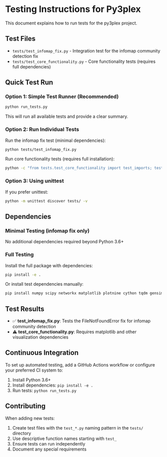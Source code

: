 # Testing Instructions for Py3plex

This document explains how to run tests for the py3plex project.

## Test Files

- `tests/test_infomap_fix.py` - Integration test for the infomap community detection fix
- `tests/test_core_functionality.py` - Core functionality tests (requires full dependencies)

## Quick Test Run

### Option 1: Simple Test Runner (Recommended)

```bash
python run_tests.py
```

This will run all available tests and provide a clear summary.

### Option 2: Run Individual Tests

Run the infomap fix test (minimal dependencies):
```bash
python tests/test_infomap_fix.py
```

Run core functionality tests (requires full installation):
```bash
python -c "from tests.test_core_functionality import test_imports; test_imports()"
```

### Option 3: Using unittest

If you prefer unittest:
```bash
python -m unittest discover tests/ -v
```

## Dependencies

### Minimal Testing (infomap fix only)
No additional dependencies required beyond Python 3.6+

### Full Testing
Install the full package with dependencies:
```bash
pip install -e .
```

Or install test dependencies manually:
```bash
pip install numpy scipy networkx matplotlib plotnine cython tqdm gensim scikit-learn bitarray seaborn rdflib
```

## Test Results

- ✅ **test_infomap_fix.py**: Tests the FileNotFoundError fix for infomap community detection
- ⚠️ **test_core_functionality.py**: Requires matplotlib and other visualization dependencies

## Continuous Integration

To set up automated testing, add a GitHub Actions workflow or configure your preferred CI system to:

1. Install Python 3.6+
2. Install dependencies: `pip install -e .`
3. Run tests: `python run_tests.py`

## Contributing

When adding new tests:
1. Create test files with the `test_*.py` naming pattern in the `tests/` directory
2. Use descriptive function names starting with `test_`
3. Ensure tests can run independently
4. Document any special requirements